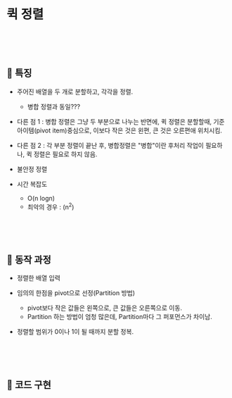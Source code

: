 # 퀵 정렬

<br>
<br>
<br>


## 🌈 특징

* 주어진 배열을 두 개로 분할하고, 각각을 정렬.
    - 병합 정렬과 동일???

* 다른 점 1 : 병합 정렬은 그냥 두 부분으로 나누는 반면에, 퀵 정렬은 분할할때, 기준 아이템(pivot item)중심으로, 이보다 작은 것은 왼편, 큰 것은 오른편애 위치시킴.

* 다른 점 2 : 각 부분 정렬이 끝난 후, 병합정렬은 "병합"이란 후처리 작업이 필요하나, 퀵 정렬은 필요로 하지 않음.

* 불안정 정렬

* 시간 복잡도 
    - O(n logn)
    - 최악의 경우 : (n<sup>2</sup>)

<br>
<br>
<br>

## 🌈 동작 과정

* 정렬한 배열 입력

* 임의의 한점을 pivot으로 선정(Partition 방법)
    - pivot보다 작은 값들은 왼쪽으로, 큰 값들은 오른쪽으로 이동.
    - Partition 하는 방법이 엄청 많은데, Partition마다 그 퍼포먼스가 차이남.

* 정렬할 범위가 0이나 1이 될 때까지 분할 정복.

<br>
<br>
<br>


## 🌈 코드 구현






















